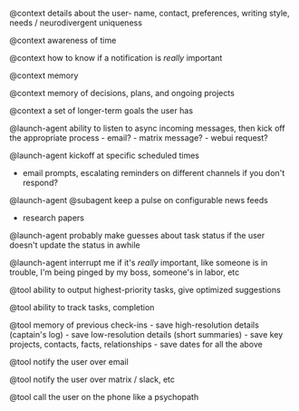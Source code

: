 
@context
details about the user- name, contact, preferences, writing style, needs / neurodivergent uniqueness

@context
awareness of time

@context
how to know if a notification is *really* important

@context
memory

@context
memory of decisions, plans, and ongoing projects

@context
a set of longer-term goals the user has

@launch-agent
ability to listen to async incoming messages, then kick off the appropriate process
    - email?
    - matrix message?
    - webui request?

@launch-agent
kickoff at specific scheduled times 
- email prompts, escalating reminders on different channels if you don't respond?

@launch-agent
@subagent
keep a pulse on configurable news feeds
- research papers

@launch-agent
probably make guesses about task status if the user doesn't update the status in awhile

@launch-agent
interrupt me if it's *really* important, like someone is in trouble, I'm being pinged by my boss, someone's in labor, etc

@tool
ability to output highest-priority tasks, give optimized suggestions

@tool
ability to track tasks, completion

@tool
memory of previous check-ins
    - save high-resolution details (captain's log)
    - save low-resolution details (short summaries)
    - save key projects, contacts, facts, relationships
    - save dates for all the above

@tool
notify the user over email

@tool
notify the user over matrix / slack, etc

@tool
call the user on the phone like a psychopath
